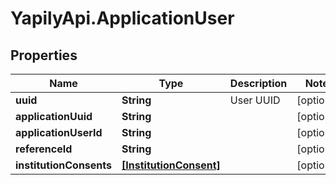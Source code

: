 # YapilyApi.ApplicationUser

## Properties

Name | Type | Description | Notes
------------ | ------------- | ------------- | -------------
**uuid** | **String** | User UUID | [optional] 
**applicationUuid** | **String** |  | [optional] 
**applicationUserId** | **String** |  | [optional] 
**referenceId** | **String** |  | [optional] 
**institutionConsents** | [**[InstitutionConsent]**](InstitutionConsent.md) |  | [optional] 


